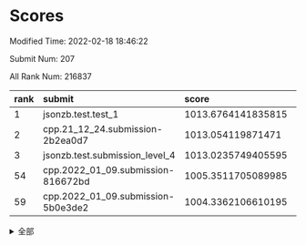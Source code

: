 # Scores

Modified Time: 2022-02-18 18:46:22

Submit Num: 207

All Rank Num: 216837

| rank |               submit               |       score        |       sigma        | pk_num |
| :--- | :--------------------------------- | :----------------- | :----------------- | :----- |
| 1    | jsonzb.test.test_1                 | 1013.6764141835815 | 0.8089390470086608 | 4187   |
| 2    | cpp.21_12_24.submission-2b2ea0d7   | 1013.054119871471  | 0.7869467451967497 | 4193   |
| 3    | jsonzb.test.submission_level_4     | 1013.0235749405595 | 0.819152216433058  | 4192   |
| 54   | cpp.2022_01_09.submission-816672bd | 1005.3511705089985 | 0.712201705895515  | 4185   |
| 59   | cpp.2022_01_09.submission-5b0e3de2 | 1004.3362106610195 | 0.7123493621204655 | 4191   |


<details>
<summary>全部</summary>

| rank |                 submit                 |       score        |       sigma        | pk_num |
| :--- | :------------------------------------- | :----------------- | :----------------- | :----- |
| 1    | jsonzb.test.test_1                     | 1013.6764141835815 | 0.8089390470086608 | 4187   |
| 2    | cpp.21_12_24.submission-2b2ea0d7       | 1013.054119871471  | 0.7869467451967497 | 4193   |
| 3    | jsonzb.test.submission_level_4         | 1013.0235749405595 | 0.819152216433058  | 4192   |
| 4    | gobigger.level_3.submission_level_3_6  | 1012.9045562461246 | 0.8040577940907074 | 4184   |
| 5    | gobigger.level_3.submission_level_3_8  | 1011.7260575083965 | 0.7944174566794554 | 4198   |
| 6    | gobigger.level_3.submission_level_3_25 | 1011.4356811829213 | 0.7635332002986042 | 4186   |
| 7    | gobigger.level_3.submission_level_3_7  | 1011.239492644636  | 0.7696735481179909 | 4186   |
| 8    | gobigger.level_3.submission_level_3_37 | 1011.2187569452633 | 0.7693323943446307 | 4185   |
| 9    | gobigger.level_3.submission_level_3_13 | 1011.2012268489544 | 0.7952759683705891 | 4188   |
| 10   | gobigger.level_3.submission_level_3_38 | 1011.1822905291048 | 0.7831466914687357 | 4192   |
| 11   | gobigger.level_3.submission_level_3_16 | 1011.1330896048315 | 0.7562949884103731 | 4193   |
| 12   | gobigger.level_3.submission_level_3_27 | 1010.8946854317401 | 0.7684571318863301 | 4190   |
| 13   | gobigger.level_3.submission_level_3_28 | 1010.8588006417644 | 0.7851647749068387 | 4188   |
| 14   | gobigger.level_3.submission_level_3_49 | 1010.8547087514463 | 0.7613292652886782 | 4188   |
| 15   | gobigger.level_3.submission_level_3_40 | 1010.8218727043678 | 0.7775932012711552 | 4190   |
| 16   | gobigger.level_3.submission_level_3_1  | 1010.7878083622087 | 0.7635411377922202 | 4191   |
| 17   | gobigger.level_3.submission_level_3_10 | 1010.7343818988135 | 0.7728931395675552 | 4191   |
| 18   | gobigger.level_3.submission_level_3_30 | 1010.7232321511443 | 0.7674476745600384 | 4192   |
| 19   | gobigger.level_3.submission_level_3_39 | 1010.6695591367027 | 0.7549327450177058 | 4195   |
| 20   | gobigger.level_3.submission_level_3_2  | 1010.6476265399909 | 0.7581616306002436 | 4194   |
| 21   | gobigger.level_3.submission_level_3_33 | 1010.6346523412577 | 0.7565610433254352 | 4187   |
| 22   | gobigger.level_3.submission_level_3_41 | 1010.5731422517669 | 0.797713032683825  | 4190   |
| 23   | gobigger.level_3.submission_level_3_29 | 1010.5357283766795 | 0.7562131033874501 | 4192   |
| 24   | gobigger.level_3.submission_level_3_22 | 1010.465570357202  | 0.7628122770048263 | 4189   |
| 25   | gobigger.level_3.submission_level_3_31 | 1010.4584084155277 | 0.7674066845063456 | 4189   |
| 26   | gobigger.level_3.submission_level_3_24 | 1010.4142550725061 | 0.753948078956397  | 4188   |
| 27   | gobigger.level_3.submission_level_3_20 | 1010.4127981501241 | 0.7637226237859605 | 4187   |
| 28   | gobigger.level_3.submission_level_3_34 | 1010.3827166126529 | 0.7752147625832175 | 4192   |
| 29   | gobigger.level_3.submission_level_3_0  | 1010.2750342997107 | 0.7662555376130293 | 4195   |
| 30   | gobigger.level_3.submission_level_3_48 | 1010.2611579169983 | 0.7787420796286373 | 4193   |
| 31   | gobigger.level_3.submission_level_3_11 | 1010.2344565922766 | 0.7583191778961005 | 4191   |
| 32   | gobigger.level_3.submission_level_3_35 | 1010.180768682279  | 0.777495609282657  | 4189   |
| 33   | gobigger.level_3.submission_level_3_21 | 1010.1745091107556 | 0.773024104123131  | 4188   |
| 34   | gobigger.level_3.submission_level_3_32 | 1010.1528766435109 | 0.752381070115259  | 4188   |
| 35   | gobigger.level_3.submission_level_3_12 | 1010.1401740183611 | 0.7542293702672728 | 4188   |
| 36   | gobigger.level_3.submission_level_3_15 | 1010.0854524326263 | 0.7673786317547585 | 4188   |
| 37   | gobigger.level_3.submission_level_3_42 | 1010.0427599440961 | 0.7338089171173715 | 4190   |
| 38   | gobigger.level_3.submission_level_3_4  | 1009.9327503532146 | 0.7629861101304928 | 4191   |
| 39   | gobigger.level_3.submission_level_3_23 | 1009.9274420167766 | 0.7529289813761393 | 4186   |
| 40   | gobigger.level_3.submission_level_3_43 | 1009.8129722745756 | 0.7427969405821884 | 4191   |
| 41   | gobigger.level_3.submission_level_3_47 | 1009.8040515262213 | 0.7742762404739334 | 4190   |
| 42   | gobigger.level_3.submission_level_3_19 | 1009.7780683739642 | 0.7628258227398689 | 4192   |
| 43   | gobigger.level_3.submission_level_3_14 | 1009.5603847234447 | 0.768589000653897  | 4188   |
| 44   | gobigger.level_3.submission_level_3_17 | 1009.5578251815084 | 0.7541307724873216 | 4192   |
| 45   | gobigger.level_3.submission_level_3_5  | 1009.148289457131  | 0.7387900459632132 | 4190   |
| 46   | gobigger.level_3.submission_level_3_36 | 1009.1470370584578 | 0.7516540472980188 | 4190   |
| 47   | gobigger.level_3.submission_level_3_46 | 1009.086058645199  | 0.7409899205465657 | 4191   |
| 48   | gobigger.level_3.submission_level_3_45 | 1008.773419465225  | 0.744955711628557  | 4192   |
| 49   | gobigger.level_3.submission_level_3_9  | 1008.7374011301563 | 0.7431929370987775 | 4193   |
| 50   | gobigger.level_3.submission_level_3_3  | 1008.7258001119319 | 0.7406110876040974 | 4190   |
| 51   | gobigger.level_3.submission_level_3_26 | 1008.7086255849326 | 0.7591200900444486 | 4186   |
| 52   | gobigger.level_3.submission_level_3_18 | 1008.3744249206538 | 0.7348146154755264 | 4189   |
| 53   | gobigger.level_3.submission_level_3_44 | 1008.2857779763632 | 0.7468440454180563 | 4192   |
| 54   | cpp.2022_01_09.submission-816672bd     | 1005.3511705089985 | 0.712201705895515  | 4185   |
| 55   | gobigger.level_1.submission_level_1_20 | 1004.6432851581799 | 0.720668100398474  | 4191   |
| 56   | gobigger.level_1.submission_level_1_31 | 1004.610694565749  | 0.7257078694006995 | 4193   |
| 57   | gobigger.level_1.submission_level_1_22 | 1004.4398939176652 | 0.7202249273772748 | 4192   |
| 58   | gobigger.level_1.submission_level_1_3  | 1004.4295681041438 | 0.7150264479010591 | 4189   |
| 59   | cpp.2022_01_09.submission-5b0e3de2     | 1004.3362106610195 | 0.7123493621204655 | 4191   |
| 60   | gobigger.level_1.submission_level_1_27 | 1004.2936877780627 | 0.7344613075588688 | 4193   |
| 61   | gobigger.level_1.submission_level_1_18 | 1004.1474817502344 | 0.708809174496311  | 4186   |
| 62   | gobigger.level_1.submission_level_1_29 | 1004.1367014412416 | 0.7227526952253911 | 4190   |
| 63   | gobigger.level_1.submission_level_1_1  | 1004.1304521600318 | 0.7206243539684337 | 4188   |
| 64   | gobigger.level_1.submission_level_1_28 | 1004.0437065660404 | 0.7177921521766494 | 4192   |
| 65   | gobigger.level_1.submission_level_1_35 | 1004.0254181173742 | 0.7345681155781099 | 4187   |
| 66   | gobigger.level_1.submission_level_1_26 | 1004.0105686775399 | 0.7204547576217648 | 4189   |
| 67   | gobigger.level_1.submission_level_1_32 | 1004.000400837445  | 0.7210963148513825 | 4193   |
| 68   | gobigger.level_1.submission_level_1_49 | 1003.9425055007703 | 0.72227669208639   | 4189   |
| 69   | gobigger.level_1.submission_level_1_43 | 1003.9206701797413 | 0.7347651082401843 | 4192   |
| 70   | gobigger.level_1.submission_level_1_11 | 1003.9060400756687 | 0.707219135133857  | 4190   |
| 71   | gobigger.level_1.submission_level_1_34 | 1003.8895148195351 | 0.7028175992308378 | 4193   |
| 72   | gobigger.level_1.submission_level_1_12 | 1003.8708817136884 | 0.7253119461620037 | 4191   |
| 73   | gobigger.level_1.submission_level_1_8  | 1003.82802370241   | 0.7185137501102639 | 4190   |
| 74   | gobigger.level_1.submission_level_1_40 | 1003.7498699465909 | 0.733233050223515  | 4192   |
| 75   | gobigger.level_1.submission_level_1_33 | 1003.733972380993  | 0.7301205435659183 | 4186   |
| 76   | gobigger.level_1.submission_level_1_36 | 1003.6805854612423 | 0.7172547339195882 | 4192   |
| 77   | gobigger.level_1.submission_level_1_6  | 1003.526563383018  | 0.7154197744932433 | 4191   |
| 78   | gobigger.level_1.submission_level_1_7  | 1003.4965830476079 | 0.7189589695216008 | 4198   |
| 79   | gobigger.level_1.submission_level_1_38 | 1003.4769593731053 | 0.6999723158920963 | 4186   |
| 80   | gobigger.level_1.submission_level_1_21 | 1003.4148292982727 | 0.7163652123105637 | 4188   |
| 81   | gobigger.level_1.submission_level_1_14 | 1003.3300238482315 | 0.7179538059486893 | 4190   |
| 82   | gobigger.level_1.submission_level_1_0  | 1003.295818881179  | 0.7269055063470276 | 4186   |
| 83   | gobigger.level_1.submission_level_1_46 | 1003.2867706881597 | 0.7232691451724215 | 4188   |
| 84   | gobigger.level_1.submission_level_1_15 | 1003.2796713908201 | 0.7139689277424033 | 4189   |
| 85   | gobigger.level_1.submission_level_1_10 | 1003.2732081931962 | 0.7191332120550367 | 4194   |
| 86   | gobigger.level_1.submission_level_1_23 | 1003.2389296080023 | 0.7132096895609503 | 4192   |
| 87   | gobigger.level_1.submission_level_1_16 | 1003.1896157111784 | 0.715594149229689  | 4195   |
| 88   | gobigger.level_1.submission_level_1_30 | 1003.1604609445453 | 0.7276141317249186 | 4189   |
| 89   | gobigger.level_1.submission_level_1_37 | 1003.1573345774021 | 0.7219307012218337 | 4189   |
| 90   | gobigger.level_1.submission_level_1_5  | 1003.1306708575723 | 0.7313061651584432 | 4193   |
| 91   | gobigger.level_1.submission_level_1_45 | 1003.1069776122387 | 0.7148501865195929 | 4195   |
| 92   | gobigger.level_1.submission_level_1_44 | 1003.0141679553956 | 0.7126689138139543 | 4191   |
| 93   | gobigger.level_1.submission_level_1_9  | 1003.008628748598  | 0.7147221550511378 | 4189   |
| 94   | gobigger.level_1.submission_level_1_24 | 1002.9849001385284 | 0.7060242820712455 | 4193   |
| 95   | gobigger.level_1.submission_level_1_17 | 1002.9808923390351 | 0.7114142174723452 | 4191   |
| 96   | gobigger.level_1.submission_level_1_4  | 1002.9032732439441 | 0.7118366991486613 | 4193   |
| 97   | gobigger.level_1.submission_level_1_13 | 1002.8799687471561 | 0.718049186507635  | 4192   |
| 98   | gobigger.level_1.submission_level_1_25 | 1002.820525998076  | 0.7181500856406328 | 4190   |
| 99   | gobigger.level_1.submission_level_1_42 | 1002.7589871167208 | 0.7236845681370517 | 4191   |
| 100  | gobigger.level_1.submission_level_1_2  | 1002.3354641279009 | 0.7227503862082643 | 4186   |
| 101  | gobigger.level_1.submission_level_1_47 | 1002.3313272178282 | 0.7167511352435517 | 4192   |
| 102  | gobigger.level_1.submission_level_1_48 | 1002.2393183653879 | 0.7229864479714437 | 4189   |
| 103  | gobigger.level_1.submission_level_1_39 | 1002.1609446225578 | 0.725115373480002  | 4186   |
| 104  | gobigger.level_1.submission_level_1_41 | 1001.7794839135076 | 0.7130601657671936 | 4187   |
| 105  | gobigger.level_1.submission_level_1_19 | 1001.5422416945993 | 0.7138202085048406 | 4190   |
| 106  | gobigger.random.submission_random_1    | 997.3075847993994  | 0.7185339802901066 | 4189   |
| 107  | gobigger.random.submission_random_29   | 996.8875609523593  | 0.7072837521651244 | 4191   |
| 108  | gobigger.random.submission_random_9    | 996.6673567584977  | 0.7053418904045134 | 4191   |
| 109  | gobigger.random.submission_random_14   | 996.6194395331304  | 0.7023928380661114 | 4191   |
| 110  | gobigger.random.submission_random_20   | 996.5758558424075  | 0.7050447570221035 | 4190   |
| 111  | gobigger.random.submission_random_48   | 996.4838487383419  | 0.7112691293571608 | 4189   |
| 112  | gobigger.random.submission_random_4    | 996.444701346768   | 0.714480249622243  | 4189   |
| 113  | gobigger.random.submission_random_3    | 996.3768656359954  | 0.7098341848956882 | 4189   |
| 114  | gobigger.random.submission_random_2    | 996.3704893076433  | 0.711781939437979  | 4187   |
| 115  | gobigger.random.submission_random_22   | 996.3637209693334  | 0.7177895787808678 | 4187   |
| 116  | gobigger.random.submission_random_12   | 996.3462791599231  | 0.7039411871504991 | 4184   |
| 117  | gobigger.random.submission_random_37   | 996.3020289573008  | 0.7090790911937109 | 4185   |
| 118  | gobigger.random.submission_random_0    | 996.2599718417068  | 0.7015885092260864 | 4192   |
| 119  | gobigger.random.submission_random_35   | 996.2528820516778  | 0.702385632395166  | 4186   |
| 120  | gobigger.random.submission_random_32   | 996.0906876865818  | 0.7084478363139844 | 4197   |
| 121  | gobigger.random.submission_random_47   | 996.0853751959821  | 0.7034824181032066 | 4189   |
| 122  | gobigger.random.submission_random_45   | 996.0338901167972  | 0.7206525853655242 | 4192   |
| 123  | gobigger.random.submission_random_40   | 996.0321589643039  | 0.7049149299992924 | 4187   |
| 124  | gobigger.random.submission_random_33   | 996.0233749323193  | 0.7433622212891361 | 4188   |
| 125  | gobigger.random.submission_random_34   | 995.9776199008372  | 0.7207169770593738 | 4189   |
| 126  | gobigger.random.submission_random_5    | 995.9250761313064  | 0.7143225920669865 | 4187   |
| 127  | gobigger.random.submission_random_18   | 995.8982407256335  | 0.7050554311311148 | 4194   |
| 128  | gobigger.random.submission_random_10   | 995.8810708010284  | 0.7247264039990634 | 4194   |
| 129  | gobigger.random.submission_random_30   | 995.8773899190251  | 0.7223948701725559 | 4188   |
| 130  | gobigger.random.submission_random_38   | 995.8282899457024  | 0.7133116271878781 | 4185   |
| 131  | gobigger.random.submission_random_8    | 995.7894789993063  | 0.7111446135527087 | 4192   |
| 132  | gobigger.random.submission_random_46   | 995.7396455088247  | 0.7198000722319918 | 4186   |
| 133  | gobigger.random.submission_random_42   | 995.7144174098312  | 0.7254967553356646 | 4189   |
| 134  | gobigger.random.submission_random_28   | 995.660005999914   | 0.6891478536743505 | 4193   |
| 135  | gobigger.random.submission_random_31   | 995.5724011157877  | 0.7165727753911224 | 4184   |
| 136  | gobigger.random.submission_random_26   | 995.5078326164539  | 0.7165425908443497 | 4188   |
| 137  | gobigger.random.submission_random_43   | 995.4548074308341  | 0.7163177467789587 | 4190   |
| 138  | gobigger.random.submission_random_24   | 995.4222396428707  | 0.704164182344362  | 4190   |
| 139  | gobigger.random.submission_random_25   | 995.4192647872451  | 0.7170222289437361 | 4190   |
| 140  | gobigger.random.submission_random_15   | 995.355293107443   | 0.7089677343757135 | 4189   |
| 141  | gobigger.random.submission_random_16   | 995.3177968400961  | 0.7198270273968493 | 4195   |
| 142  | gobigger.random.submission_random_7    | 995.3124494258317  | 0.7191963038630698 | 4194   |
| 143  | gobigger.random.submission_random_41   | 995.275681964325   | 0.7197535812151212 | 4194   |
| 144  | gobigger.random.submission_random_17   | 995.2121837395108  | 0.7220691808984719 | 4189   |
| 145  | gobigger.random.submission_random_11   | 995.1858650675271  | 0.7087100283839012 | 4191   |
| 146  | gobigger.random.submission_random_21   | 995.1014989780423  | 0.7073587799243408 | 4187   |
| 147  | gobigger.random.submission_random_13   | 995.0615098360468  | 0.714130994298133  | 4192   |
| 148  | gobigger.random.submission_random_23   | 995.0255645318201  | 0.7118216939114361 | 4192   |
| 149  | gobigger.random.submission_random_6    | 994.9964103075379  | 0.7091692474320238 | 4191   |
| 150  | gobigger.random.submission_random_44   | 994.9892538727345  | 0.7118523857391956 | 4188   |
| 151  | gobigger.level_2.submission_level_2_13 | 994.9075127267644  | 0.7319349521737758 | 4193   |
| 152  | gobigger.random.submission_random_19   | 994.8604457212406  | 0.7163212556148989 | 4193   |
| 153  | gobigger.random.submission_random_27   | 994.6722765337204  | 0.7195378262868273 | 4188   |
| 154  | gobigger.random.submission_random_49   | 994.6451079698372  | 0.7050719794266592 | 4195   |
| 155  | gobigger.random.submission_random_39   | 994.3657345980251  | 0.7403304379906718 | 4190   |
| 156  | gobigger.random.submission_random_36   | 994.2457215527232  | 0.7094321146448681 | 4191   |
| 157  | gobigger.level_2.submission_level_2_42 | 993.3772848240161  | 0.7414259750751291 | 4193   |
| 158  | gobigger.level_2.submission_level_2_18 | 993.2768799989116  | 0.7212233270021917 | 4186   |
| 159  | gobigger.level_2.submission_level_2_14 | 993.083156302459   | 0.7204981150308842 | 4192   |
| 160  | gobigger.level_2.submission_level_2_48 | 993.0775487091196  | 0.7432874619764532 | 4188   |
| 161  | gobigger.level_2.submission_level_2_33 | 992.7996239073619  | 0.7293105259278881 | 4194   |
| 162  | gobigger.level_2.submission_level_2_7  | 992.7702349078232  | 0.7349316519908923 | 4187   |
| 163  | gobigger.level_2.submission_level_2_40 | 992.7054254594964  | 0.7468591614241595 | 4189   |
| 164  | gobigger.level_2.submission_level_2_6  | 992.7030994221053  | 0.7483726221637038 | 4192   |
| 165  | gobigger.level_2.submission_level_2_17 | 992.5788663451912  | 0.7458746099917657 | 4193   |
| 166  | gobigger.level_2.submission_level_2_10 | 992.566305987855   | 0.7427900572650862 | 4194   |
| 167  | gobigger.level_2.submission_level_2_47 | 992.358189091563   | 0.7432664776413784 | 4190   |
| 168  | gobigger.level_2.submission_level_2_46 | 992.34556911845    | 0.7605136278912955 | 4192   |
| 169  | gobigger.level_2.submission_level_2_29 | 992.3056669134132  | 0.7428467035500163 | 4188   |
| 170  | gobigger.level_2.submission_level_2_25 | 992.2739778965122  | 0.740426797874259  | 4191   |
| 171  | gobigger.level_2.submission_level_2_19 | 992.1712867907326  | 0.7557173975465147 | 4190   |
| 172  | gobigger.level_2.submission_level_2_12 | 992.1107845403375  | 0.7409667137203593 | 4189   |
| 173  | gobigger.level_2.submission_level_2_31 | 992.1085425250237  | 0.7411693225211283 | 4189   |
| 174  | gobigger.level_2.submission_level_2_3  | 992.0924463376458  | 0.7378815901809179 | 4192   |
| 175  | gobigger.level_2.submission_level_2_1  | 992.0355919302193  | 0.7509522633939176 | 4188   |
| 176  | gobigger.level_2.submission_level_2_0  | 991.9360168728466  | 0.755715785358785  | 4189   |
| 177  | gobigger.level_2.submission_level_2_21 | 991.8899967600759  | 0.7448907584275745 | 4190   |
| 178  | gobigger.level_2.submission_level_2_41 | 991.8797618790827  | 0.7627289892969968 | 4192   |
| 179  | gobigger.level_2.submission_level_2_20 | 991.832460479502   | 0.7473594134222492 | 4192   |
| 180  | gobigger.level_2.submission_level_2_36 | 991.7507155028648  | 0.76145723067621   | 4190   |
| 181  | gobigger.level_2.submission_level_2_32 | 991.696101538491   | 0.7473037827185622 | 4185   |
| 182  | gobigger.level_2.submission_level_2_39 | 991.6909903363396  | 0.7636885489224912 | 4189   |
| 183  | gobigger.level_2.submission_level_2_30 | 991.6868454773634  | 0.7407806867695702 | 4193   |
| 184  | gobigger.level_2.submission_level_2_15 | 991.686741752364   | 0.755507601748351  | 4188   |
| 185  | gobigger.level_2.submission_level_2_24 | 991.6824753340478  | 0.7484825948296802 | 4190   |
| 186  | gobigger.level_2.submission_level_2_43 | 991.5841699085886  | 0.7588169139624039 | 4188   |
| 187  | gobigger.level_2.submission_level_2_27 | 991.5782283722765  | 0.7494653837566073 | 4189   |
| 188  | gobigger.level_2.submission_level_2_26 | 991.5743956312967  | 0.7530540316538257 | 4195   |
| 189  | gobigger.level_2.submission_level_2_4  | 991.5546147193921  | 0.7590744229803328 | 4192   |
| 190  | gobigger.level_2.submission_level_2_49 | 991.5435948358597  | 0.7590829803572191 | 4194   |
| 191  | gobigger.level_2.submission_level_2_22 | 991.4830062792039  | 0.7598827863454407 | 4190   |
| 192  | gobigger.level_2.submission_level_2_5  | 991.4190800716274  | 0.7667738473788888 | 4192   |
| 193  | gobigger.level_2.submission_level_2_11 | 991.370039532004   | 0.7535381665814589 | 4188   |
| 194  | gobigger.level_2.submission_level_2_37 | 991.1791337652032  | 0.7376906804679076 | 4189   |
| 195  | gobigger.level_2.submission_level_2_8  | 991.1686591659533  | 0.7477918995604314 | 4190   |
| 196  | gobigger.level_2.submission_level_2_35 | 991.0609305566549  | 0.7563978761233889 | 4190   |
| 197  | gobigger.level_2.submission_level_2_28 | 991.0490085714798  | 0.760495734337137  | 4184   |
| 198  | gobigger.level_2.submission_level_2_16 | 991.016466625554   | 0.7584377987379209 | 4190   |
| 199  | gobigger.level_2.submission_level_2_45 | 990.9882666271207  | 0.7483244140946296 | 4195   |
| 200  | gobigger.level_2.submission_level_2_9  | 990.9682192092936  | 0.7605846531732242 | 4193   |
| 201  | gobigger.level_2.submission_level_2_38 | 990.9005099284132  | 0.7457371430538838 | 4191   |
| 202  | gobigger.level_2.submission_level_2_34 | 990.8709026263014  | 0.7705446763880783 | 4189   |
| 203  | gobigger.level_2.submission_level_2_44 | 990.8166652757743  | 0.7510060479829946 | 4188   |
| 204  | gobigger.level_2.submission_level_2_2  | 990.5737400318152  | 0.7657798202244516 | 4188   |
| 205  | gobigger.level_2.submission_level_2_23 | 989.705818454356   | 0.7710739210377753 | 4190   |
| 206  | gobigger.none.submission_none_1        | 977.8648083558026  | 1.2692143993911695 | 4191   |
| 207  | gobigger.none.submission_none_0        | 977.4140973661388  | 1.3917223600837874 | 4189   |

</details>